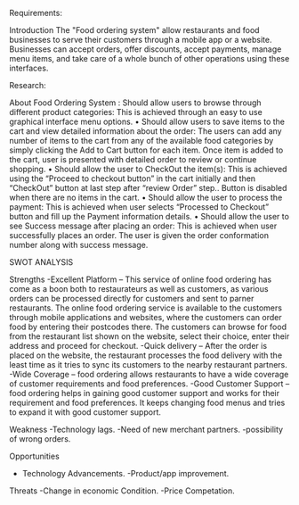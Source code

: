 Requirements:

Introduction The "Food ordering system" allow restaurants and food businesses to serve their customers through a mobile app or a website. Businesses can accept orders, offer discounts, accept payments, manage menu items, and take care of a whole bunch of other operations using these interfaces.

Research:

About Food Ordering System :
Should allow users to browse through different product categories: This is achieved through
an easy to use graphical interface menu options.
• Should allow users to save items to the cart and view detailed information about the order:
The users can add any number of items to the cart from any of the available food categories by
simply clicking the Add to Cart button for each item. Once item is added to the cart, user is
presented with detailed order to review or continue shopping.
• Should allow the user to CheckOut the item(s): This is achieved using the “Proceed to checkout
button” in the cart initially and then “CheckOut” button at last step after “review Order” step..
Button is disabled when there are no items in the cart.
• Should allow the user to process the payment: This is achieved when user selects “Processed to
Checkout” button and fill up the Payment information details.
• Should allow the user to see Success message after placing an order: This is achieved when
user successfully places an order. The user is given the order conformation number along with
success message.

SWOT ANALYSIS

Strengths
-Excellent Platform – This service of online food ordering has come as a boon both to restaurateurs as well as customers, as various orders can be processed directly for customers and sent to parner restaurants. The online food ordering service is available to the customers through mobile applications and websites, where the customers can order food by entering their postcodes there. The customers can browse for food from the restaurant list shown on the website, select their choice, enter their address and proceed for checkout.
-Quick delivery – After the order is placed on the website, the restaurant processes the food delivery with the least time as it tries to sync its customers to the nearby restaurant partners.
-Wide Coverage –  food ordering allows restaurants to have a wide coverage of customer requirements and food preferences.
-Good Customer Support –  food ordering helps in gaining good customer support and works for their requirement and food preferences. It keeps changing food menus and tries to expand it with good customer support.

Weakness
-Technology lags.
-Need of new merchant partners.
-possibility of wrong orders.

Opportunities
- Technology Advancements.
-Product/app improvement.

Threats
-Change in economic Condition.
-Price Competation.



